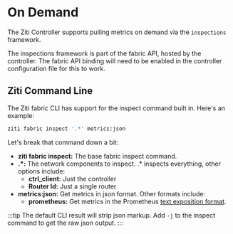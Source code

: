 # On Demand

The Ziti Controller supports pulling metrics on demand via the `inspections` framework. 

The inspections framework is part of the fabric API, hosted by the controller. The fabric API binding will need to be enabled in the controller configuration file for this to work.

## Ziti Command Line

The Ziti fabric CLI has support for the inspect command built in.  Here's an example:

```bash
ziti fabric inspect '.*' metrics:json
```

Let's break that command down a bit:

* **ziti fabric inspect:** The base fabric inspect command.
* **.\*:** The network components to inspect.  .\* inspects everything,  other options include:
  * **ctrl_client:** Just the controller
  * **Router Id:** Just a single router
* **metrics:json:** Get metrics in json format.  Other formats include:
  * **prometheus:** Get metrics in the Prometheus [text exposition format](https://prometheus.io/docs/instrumenting/exposition_formats/#text-based-format).

:::tip
The default CLI result will strip json markup.  Add `-j` to the inspect command to get the raw json output.
:::
